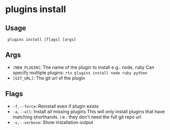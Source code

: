 #  plugins install
## Usage
```
 plugins install [flags] [args]
```
## Args
- `[NEW_PLUGIN]`: The name of the plugin to install
e.g.: node, ruby
Can specify multiple plugins: `rtx plugins install node ruby python`
- `[GIT_URL]`: The git url of the plugin
## Flags
- `-f,--force`: Reinstall even if plugin exists
- `-a,--all`: Install all missing plugins
This will only install plugins that have matching shorthands.
i.e.: they don't need the full git repo url
- `-v,--verbose`: Show installation output
